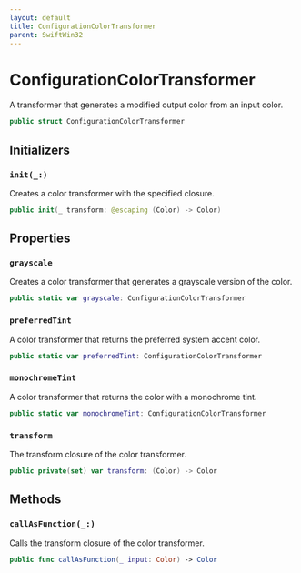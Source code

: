 ```yaml
---
layout: default
title: ConfigurationColorTransformer
parent: SwiftWin32
---
```

# ConfigurationColorTransformer

A transformer that generates a modified output color from an input color.

``` swift
public struct ConfigurationColorTransformer 
```

## Initializers

### `init(_:)`

Creates a color transformer with the specified closure.

``` swift
public init(_ transform: @escaping (Color) -> Color) 
```

## Properties

### `grayscale`

Creates a color transformer that generates a grayscale version of the
color.

``` swift
public static var grayscale: ConfigurationColorTransformer 
```

### `preferredTint`

A color transformer that returns the preferred system accent color.

``` swift
public static var preferredTint: ConfigurationColorTransformer 
```

### `monochromeTint`

A color transformer that returns the color with a monochrome tint.

``` swift
public static var monochromeTint: ConfigurationColorTransformer 
```

### `transform`

The transform closure of the color transformer.

``` swift
public private(set) var transform: (Color) -> Color
```

## Methods

### `callAsFunction(_:)`

Calls the transform closure of the color transformer.

``` swift
public func callAsFunction(_ input: Color) -> Color 
```
